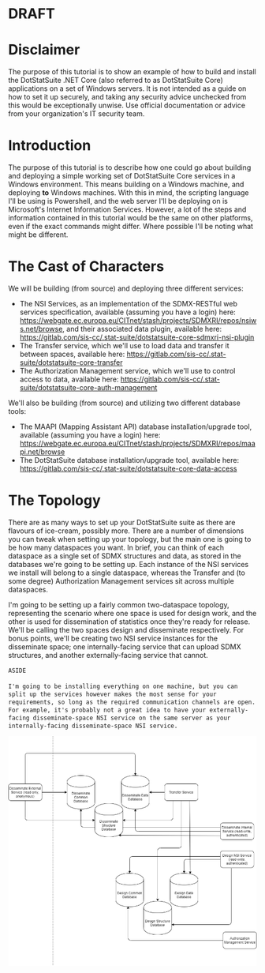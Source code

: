 # DRAFT

# Disclaimer

The purpose of this tutorial is to show an example of how to build and install the DotStatSuite .NET Core (also referred to as DotStatSuite Core) applications on a set of Windows servers. It is not intended as a guide on how to set it up securely, and taking any security advice unchecked from this would be exceptionally unwise. Use official documentation or advice from your organization's IT security team.

# Introduction

The purpose of this tutorial is to describe how one could go about building and deploying a simple working set of DotStatSuite Core services in a Windows environment. This means building on a Windows machine, and deploying **to** Windows machines. With this in mind, the scripting language I'll be using is Powershell, and the web server I'll be deploying on is Microsoft's Internet Information Services. However, a lot of the steps and information contained in this tutorial would be the same on other platforms, even if the exact commands might differ. Where possible I'll be noting what might be different.

# The Cast of Characters

We will be building (from source) and deploying three different services:

- The NSI Services, as an implementation of the SDMX-RESTful web services specification, available (assuming you have a login) here:  https://webgate.ec.europa.eu/CITnet/stash/projects/SDMXRI/repos/nsiws.net/browse, and their associated data plugin, available here: https://gitlab.com/sis-cc/.stat-suite/dotstatsuite-core-sdmxri-nsi-plugin
- The Transfer service, which we'll use to load data and transfer it between spaces, available here: https://gitlab.com/sis-cc/.stat-suite/dotstatsuite-core-transfer
- The Authorization Management service, which we'll use to control access to data, available here: https://gitlab.com/sis-cc/.stat-suite/dotstatsuite-core-auth-management

We'll also be building (from source) and utilizing two different database tools:

- The MAAPI (Mapping Assistant API) database installation/upgrade tool, available (assuming you have a login) here: https://webgate.ec.europa.eu/CITnet/stash/projects/SDMXRI/repos/maapi.net/browse
- The DotStatSuite database installation/upgrade tool, available here: https://gitlab.com/sis-cc/.stat-suite/dotstatsuite-core-data-access

# The Topology

There are as many ways to set up your DotStatSuite suite as there are flavours of ice-cream, possibly more. There are a number of dimensions you can tweak when setting up your topology, but the main one is going to be how many dataspaces you want. In brief, you can think of each dataspace as a single set of SDMX structures and data, as stored in the databases we're going to be setting up. Each instance of the NSI services we install will belong to a single dataspace, whereas the Transfer and (to some degree) Authorization Management services sit across multiple dataspaces.

I'm going to be setting up a fairly common two-dataspace topology, representing the scenario where one space is used for design work, and the other is used for dissemination of statistics once they're ready for release. We'll be calling the two spaces design and disseminate respectively. For bonus points, we'll be creating two NSI service instances for the disseminate space; one internally-facing service that can upload SDMX structures, and another externally-facing service that cannot.

```
ASIDE

I'm going to be installing everything on one machine, but you can split up the services however makes the most sense for your requirements, so long as the required communication channels are open. For example, it's probably not a great idea to have your externally-facing disseminate-space NSI service on the same server as your internally-facing disseminate-space NSI service.
```

![TopologyDrawing](img/DotStatSuiteCore_Topology.png "Topology Diagram")